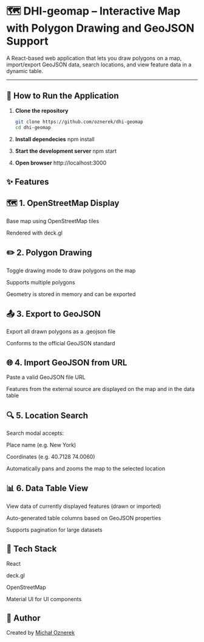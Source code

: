 # 🗺️ DHI-geomap – Interactive Map with Polygon Drawing and GeoJSON Support

A React-based web application that lets you draw polygons on a map, import/export GeoJSON data, search locations, and view feature data in a dynamic table.

---

## 🚀 How to Run the Application

1. **Clone the repository**

   ```bash
   git clone https://github.com/oznerek/dhi-geomap
   cd dhi-geomap

   ```

2. **Install dependecies**
   npm install

3. **Start the development server**
   npm start

4. **Open browser**
   http://localhost:3000

## ✨ Features

## 🗺️ 1. OpenStreetMap Display

Base map using OpenStreetMap tiles

Rendered with deck.gl

## ✏️ 2. Polygon Drawing

Toggle drawing mode to draw polygons on the map

Supports multiple polygons

Geometry is stored in memory and can be exported

## 📤 3. Export to GeoJSON

Export all drawn polygons as a .geojson file

Conforms to the official GeoJSON standard

## 🌐 4. Import GeoJSON from URL

Paste a valid GeoJSON file URL

Features from the external source are displayed on the map and in the data table

## 🔍 5. Location Search

Search modal accepts:

Place name (e.g. New York)

Coordinates (e.g. 40.7128 74.0060)

Automatically pans and zooms the map to the selected location

## 📊 6. Data Table View

View data of currently displayed features (drawn or imported)

Auto-generated table columns based on GeoJSON properties

Supports pagination for large datasets

## 🧰 Tech Stack

React

deck.gl

OpenStreetMap

Material UI for UI components

## 👤 Author

Created by [Michał Oznerek](https://github.com/oznerek)

